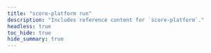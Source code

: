 ```yaml
---
title: "score-platform run"
description: "Includes reference content for `score-platform`."
headless: true
toc_hide: true
hide_summary: true
---
```

